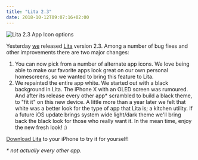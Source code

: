 ```yaml
---
title: "Lita 2.3"
date: 2018-10-12T09:07:16+02:00
---
```


![Lita 2.3 App Icon options](/images/2018/Lita-App-Icons.jpg)

Yesterday [we](http://www.filibaba.com/) released [Lita](https://www.lita.app/) version 2.3. Among a number of bug
fixes and other improvements there are two major changes:

1. You can now pick from a number of alternate app icons. We love being able to make our favorite apps look great on
our own personal homescreens, so we wanted to bring this feature to Lita.
2. We repainted the entire app white. We started out with a black background in Lita. The iPhone X with an OLED screen
was rumoured. And after its release every other app* scrambled to build a black theme, to "fit it" on this new device.
A little more than a year later we felt that white was a better look for the type of app that Lita is; a kitchen utility.
If a future iOS update brings system wide light/dark theme we'll bring back the black look for those who really want it.
In the mean time, enjoy the new fresh look! :)

[Download Lita](https://itunes.apple.com/us/app/meal-plan-recipes/id1109976916?mt=8&at=1010lLu7) to your iPhone to try it for yourself!

_* not actually every other app._
